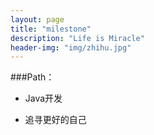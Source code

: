 ```yaml
---
layout: page
title: "milestone"
description: "Life is Miracle"
header-img: "img/zhihu.jpg"
---
```



###Path：



-  Java开发

- 追寻更好的自己






